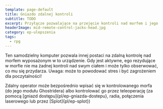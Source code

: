 ```yaml
---
template: page-default
title: Gniazdo zdalnej kontroli
subtitle: TODO
excerpt: Przyłącze pozwalające na przejęcie kontroli nad morfem i jego teleoperację 
headerImage: mid-remote-control-jacks-head.jpg
category: ep-ulepszenia
tags:
  - rpg
---
```

Ten samodzielny komputer pozwala innej postaci na zdalną kontrolę nad morfem wyposażonym w to urządzenie. Gdy jest aktywne, ego rezydujące w morfie nie ma żadnej kontroli nad swym ciałem i może tylko obserwować, co mu się przydarza. Uwaga: może to powodować stres i być zagrożeniem dla poczytalności!

Zdalny operator może bezpośrednio wpisać się w kontrolowanego morfa (do jego modułu Ghostridera) albo kontrolować go przez teleoperację (za pomocą [gniazd dostępu]{pl/ep-gniazda-dostepu}, radia, połączenia laserowego lub przez [Splot]{pl/ep-splot})
